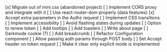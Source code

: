 [x] Migrate out of mini.css (abandoned project)
[ ] Implement CORS proxy and integrate with it
[ ] Use react-router-dom properly (data features)
[x] Accept extra parameters in the Authz request
[ ] Implement CSS transitions
[ ] Implement accessibility
[ ] Avoid flashing states during updates
[ ] Option to renew token
[ ] Add tooltips
[ ] Add toasters
[ ] Write about page
[ ] Darkmode cookie (?)
[ ] Add breadcrumb
[ ] Refactor Configuration component
[ ] Allow passing auth params through POST body
[ ] Set Accept header on token request
[ ] Make it clear only explicit mode is implemented
